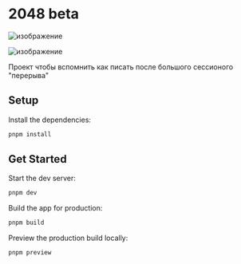 # 2048 beta

![изображение](https://github.com/ayeMind/2048/assets/119005871/524daa2a-63e3-450e-8ff6-dc36558c61cc)

![изображение](https://github.com/ayeMind/2048/assets/119005871/f2b5075d-c7e2-4e11-88e7-ef6ed4558e84)


Проект чтобы вспомнить как писать после большого сессионого "перерыва"

## Setup

Install the dependencies:

```bash
pnpm install
```

## Get Started

Start the dev server:

```bash
pnpm dev
```

Build the app for production:

```bash
pnpm build
```

Preview the production build locally:

```bash
pnpm preview
```
